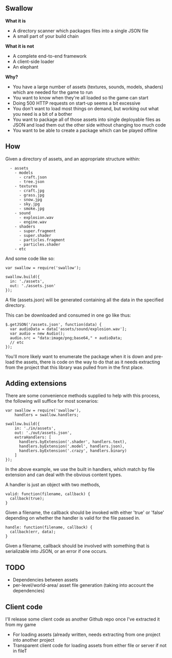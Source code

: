 Swallow
-------

**What it is**

- A directory scanner which packages files into a single JSON file
- A small part of your build chain

**What it is not**

- A complete end-to-end framework
- A client-side loader
- An elephant

**Why?**

- You have a large number of assets (textures, sounds, models, shaders) which are needed for the game to run
- You want to know when they're all loaded so the game can start
- Doing 500 HTTP requests on start-up seems a bit excessive
- You don't want to load most things on demand, but working out what you need is a bit of a bother
- You want to package all of those assets into single deployable files as JSON and load them out the other side without changing too much code
- You want to be able to create a package which can be played offline

How
----

Given a directory of assets, and an appropriate structure within:

```
  - assets
    - models
      - craft.json
      - tree.json
    - textures
      - craft.jpg
      - grass.jpg
      - snow.jpg
      - sky.jpg
      - smoke.jpg
    - sound
      - explosion.wav
      - engine.wav
    - shaders
      - super.fragment
      - super.shader
      - particles.fragment
      - particles.shader
    - etc
```

And some code like so:


```
var swallow = require('swallow');

swallow.build({
  in: './assets',
  out: './assets.json'
});
```

A file (assets.json) will be generated containing all the data in the specified directory. 

This can be downloaded and consumed in one go like thus:

```
$.getJSON('/assets.json', function(data) {
  var audioData = data['assets/sound/explosion.wav'];
  var audio = new Audio();
  audio.src = "data:image/png;base64," + audioData;
  // etc
});
```

You'll more likely want to enumerate the package when it is down and pre-load the assets, there is code on the way to do that as it needs extracting from the project that this library was pulled from in the first place.

Adding extensions
-----

There are some convenience methods supplied to help with this process, the following will suffice for most scenarios:

```
var swallow = require('swallow'),
    handlers = swallow.handlers;

swallow.build({
    in: './in/assets',
    out: './out/assets.json',
    extraHandlers: [
      handlers.byExtension('.shader', handlers.text),
      handlers.byExtension('.model', handlers.json),
      handlers.byExtension('.crazy', handlers.binary)
    ]
});
```

In the above example, we use the built in handlers, which match by file extension and can deal with the obvious content types.

A handler is just an object with two methods,

```
valid: function(filename, callback) {
  callback(true);
}
```

Given a filename, the callback should be invoked with either 'true' or 'false' depending on whether the handler is valid for the file passed in.


```
handle: function(filename, callback) {
  callback(err, data);
}
```

Given a filename, callback should be involved with something that is serializable into JSON, or an error if one occurs.

TODO
-----

- Dependencies between assets
- per-level/world-area/ asset file generation (taking into account the dependencies)

Client code
-----
I'll release some client code as another Github repo once I've extracted it from my game

- For loading assets (already written, needs extracting from one project into another project
- Transparent client code for loading assets from either file or server if not in fileT